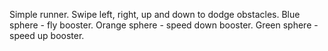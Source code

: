 Simple runner.
Swipe left, right, up and down to dodge obstacles.
Blue sphere - fly booster.
Orange sphere - speed down booster.
Green sphere - speed up booster.

